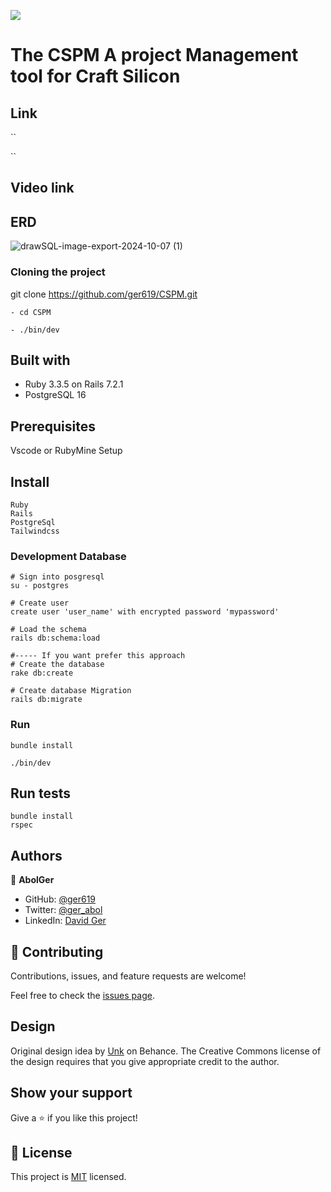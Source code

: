 
![](https://img.shields.io/badge/Microverse-blueviolet)
# The CSPM A project Management tool for Craft Silicon

> 

## Link
``

``
## Video link



## ERD

![drawSQL-image-export-2024-10-07 (1)](https://github.com/user-attachments/assets/0c91fae3-92b1-4a54-884e-0861b5bbbbda)

### Cloning the project

git clone https://github.com/ger619/CSPM.git <Your-Build-Directory>
``` 
- cd CSPM

- ./bin/dev
```


## Built with
- Ruby 3.3.5 on Rails 7.2.1
- PostgreSQL 16

## Prerequisites

Vscode or RubyMine
Setup




## Install
    Ruby
    Rails
    PostgreSql
    Tailwindcss

### Development Database

```
# Sign into posgresql
su - postgres

# Create user
create user 'user_name' with encrypted password 'mypassword'

# Load the schema
rails db:schema:load

#----- If you want prefer this approach
# Create the database
rake db:create

# Create database Migration
rails db:migrate
```

### Run

```
bundle install

./bin/dev
```

## Run tests
```
bundle install
rspec
```

## Authors

👤 **AbolGer**

- GitHub: [@ger619](https://github.com/ger619)
- Twitter: [@ger_abol]()
- LinkedIn: [David Ger](https://linkedin.com/in/david-ger-426b4576)


## 🤝 Contributing

Contributions, issues, and feature requests are welcome!

Feel free to check the [issues page](https://github.com/ger619/CSPM/issues).

## Design

Original design idea by [Unk](Link) on Behance.
The Creative Commons license of the design requires that you give appropriate credit to the author.
## Show your support

Give a ⭐️ if you like this project!

## 📝 License

This project is [MIT](./MIT.md) licensed.
